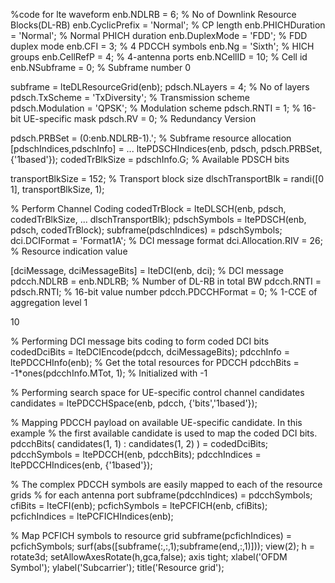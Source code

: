 %code for lte waveform
enb.NDLRB = 6;                            % No of Downlink Resource Blocks(DL-RB)
enb.CyclicPrefix = 'Normal';          % CP length
enb.PHICHDuration = 'Normal';    % Normal PHICH duration
enb.DuplexMode = 'FDD';             % FDD duplex mode
enb.CFI = 3;                    % 4 PDCCH symbols
enb.Ng = 'Sixth';              % HICH groups
enb.CellRefP = 4;            % 4-antenna ports
enb.NCellID = 10;           % Cell id
enb.NSubframe = 0;        % Subframe number 0

subframe = lteDLResourceGrid(enb);
pdsch.NLayers = 4;                              % No of layers
pdsch.TxScheme = 'TxDiversity';        % Transmission scheme
pdsch.Modulation = 'QPSK';                % Modulation scheme
pdsch.RNTI = 1;                                   % 16-bit UE-specific mask
pdsch.RV = 0;                                       % Redundancy Version

pdsch.PRBSet = (0:enb.NDLRB-1).';   % Subframe resource allocation
[pdschIndices,pdschInfo] = ...
    ltePDSCHIndices(enb, pdsch, pdsch.PRBSet, {'1based'});
codedTrBlkSize = pdschInfo.G;   % Available PDSCH bits

transportBlkSize = 152;                % Transport block size
dlschTransportBlk = randi([0 1], transportBlkSize, 1);

% Perform Channel Coding
codedTrBlock = lteDLSCH(enb, pdsch, codedTrBlkSize, ...
               dlschTransportBlk);
pdschSymbols = ltePDSCH(enb, pdsch, codedTrBlock);
subframe(pdschIndices) = pdschSymbols;
dci.DCIFormat = 'Format1A';  % DCI message format
dci.Allocation.RIV = 26;         % Resource indication value

[dciMessage, dciMessageBits] = lteDCI(enb, dci); % DCI message
pdcch.NDLRB = enb.NDLRB;  % Number of DL-RB in total BW
pdcch.RNTI = pdsch.RNTI;  % 16-bit value number
pdcch.PDCCHFormat = 0;    % 1-CCE of aggregation level 1



10


% Performing DCI message bits coding to form coded DCI bits
codedDciBits = lteDCIEncode(pdcch, dciMessageBits);
pdcchInfo = ltePDCCHInfo(enb);    % Get the total resources for PDCCH
pdcchBits = -1*ones(pdcchInfo.MTot, 1); % Initialized with -1

% Performing search space for UE-specific control channel candidates
candidates = ltePDCCHSpace(enb, pdcch, {'bits','1based'});

% Mapping PDCCH payload on available UE-specific candidate. In this example
% the first available candidate is used to map the coded DCI bits.
pdcchBits( candidates(1, 1) : candidates(1, 2) ) = codedDciBits;
pdcchSymbols = ltePDCCH(enb, pdcchBits);
pdcchIndices = ltePDCCHIndices(enb, {'1based'});

% The complex PDCCH symbols are easily mapped to each of the resource grids
% for each antenna port
subframe(pdcchIndices) = pdcchSymbols;
cfiBits = lteCFI(enb);
pcfichSymbols = ltePCFICH(enb, cfiBits);
pcfichIndices = ltePCFICHIndices(enb);

% Map PCFICH symbols to resource grid
subframe(pcfichIndices) = pcfichSymbols;
surf(abs([subframe(:,:,1);subframe(end,:,1)]));
view(2);
h = rotate3d; setAllowAxesRotate(h,gca,false);
axis tight;
xlabel('OFDM Symbol');
ylabel('Subcarrier');
title('Resource grid');
